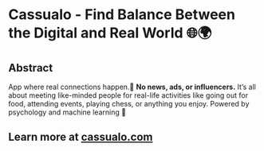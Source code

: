 # **Cassualo - Find Balance Between the Digital and Real World** 🌐🌍

## **Abstract**

App where real connections happen.🤝 **No news, ads, or influencers.** It’s all about meeting like-minded people for real-life activities like going out for food, attending events, playing chess, or anything you enjoy. Powered by psychology and machine learning 💖

## Learn more at [cassualo.com](https://cassualo.com)
